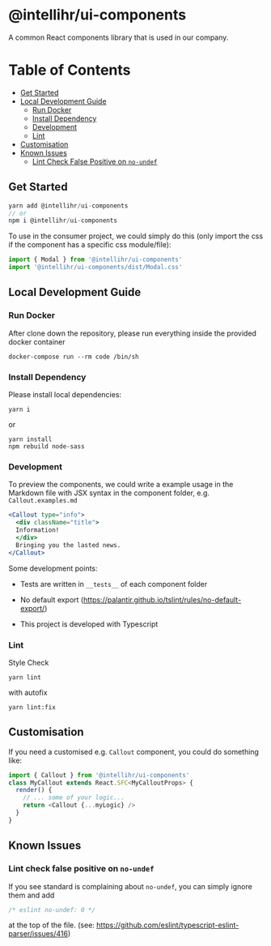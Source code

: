 # @intellihr/ui-components

A common React components library that is used in our company.

# Table of Contents

* [Get Started](#get-started)
* [Local Development Guide](#local-development-guide)
  * [Run Docker](#run-docker)
  * [Install Dependency](#install-dependency)
  * [Development](#development)
  * [Lint](#lint)
* [Customisation](#customisation)
* [Known Issues](#known-issues)
  * [Lint Check False Positive on `no-undef`](#lint-check-false-positive-on-no-undef)

## Get Started

```javascript
yarn add @intellihr/ui-components
// or
npm i @intellihr/ui-components
```

To use in the consumer project, we could simply do this (only import the css if the component has a specific css module/file):

``` javascript
import { Modal } from '@intellihr/ui-components'
import '@intellihr/ui-components/dist/Modal.css'
```

## Local Development Guide

### Run Docker

After clone down the repository, please run everything inside the provided docker container

```!bash
docker-compose run --rm code /bin/sh
```

### Install Dependency

Please install local dependencies:

```!bash
yarn i
```
or
```!bash
yarn install
npm rebuild node-sass
```

### Development

To preview the components, we could write a example usage in the Markdown file with JSX syntax in the component folder, e.g. `Callout.examples.md`

```jsx
<Callout type="info">
  <div className="title">
  Information!
  </div>
  Bringing you the lasted news.
</Callout>
```

Some development points:

* Tests are written in `__tests__` of each component folder

* No default export (https://palantir.github.io/tslint/rules/no-default-export/)

* This project is developed with Typescript

### Lint

Style Check
```!bash
yarn lint
```

with autofix
```!bash
yarn lint:fix
```

## Customisation

If you need a customised e.g. `Callout` component, you could do something like:

```javascript
import { Callout } from '@intellihr/ui-components'
class MyCallout extends React.SFC<MyCalloutProps> {
  render() {
    // ... some of your logic...
    return <Callout {...myLogic} />
  }
}
```

## Known Issues

### Lint check false positive on `no-undef`
If you see standard is complaining about `no-undef`, you can simply ignore them and add
```javascript
/* eslint no-undef: 0 */
```
at the top of the file. (see: https://github.com/eslint/typescript-eslint-parser/issues/416)

